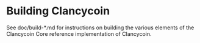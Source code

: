 Building Clancycoin
================

See doc/build-*.md for instructions on building the various
elements of the Clancycoin Core reference implementation of Clancycoin.
